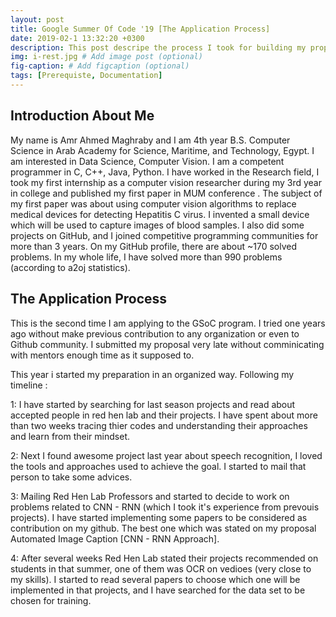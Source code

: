 ```yaml
---
layout: post
title: Google Summer Of Code '19 [The Application Process]
date: 2019-02-1 13:32:20 +0300
description: This post descripe the process I took for building my proposal with Red Hen Lab starting from Feburary 2019 till May 2019
img: i-rest.jpg # Add image post (optional)
fig-caption: # Add figcaption (optional)
tags: [Prerequiste, Documentation]
---
```

## Introduction About Me 

My name is Amr Ahmed Maghraby and I am 4th year B.S. Computer Science in Arab Academy for Science, Maritime, and Technology, Egypt. I am interested in Data Science, Computer Vision.
I am a competent programmer in C, C++, Java, Python. I have worked in the Research field, I took my first internship as a computer vision researcher during my 3rd year in college and published my first paper in MUM conference . The subject of my first paper was about using computer vision algorithms to replace medical devices for detecting Hepatitis C virus. I invented a small device which will be used to capture images of blood samples.
I also did some projects on GitHub, and I joined competitive programming communities for more than 3 years. On my GitHub profile, there are about ~170 solved problems. In my whole life, I have solved more than 990 problems (according to a2oj statistics).

## The Application Process

This is the second time I am applying to the GSoC program. I tried one years ago without make previous contribution to any organization or even to Github community. I submitted my proposal very late without comminicating with mentors enough time as it supposed to.

This year i started my preparation in an organized way.
Following my timeline :

1: I have started by searching for last season projects and read about accepted people in red hen lab and their projects. I have spent about more than two weeks tracing thier codes and understanding their approaches and learn from their mindset.

2: Next I found awesome project last year about speech recognition, I loved the tools and approaches used to achieve the goal. I started to mail that person to take some advices.

3: Mailing Red Hen Lab Professors and started to decide to work on problems related to CNN - RNN (which I took it's experience from prevouis projects). I have started implementing some papers to be considered as contribution on my github. The best one which was stated on my proposal Automated Image Caption [CNN - RNN Approach].

4: After several weeks Red Hen Lab stated their projects recommended on students in that summer, one of them was OCR on vedioes (very close to my skills). I started to read several papers to choose which one will be implemented in that projects, and I have searched for the data set to be chosen for training.

